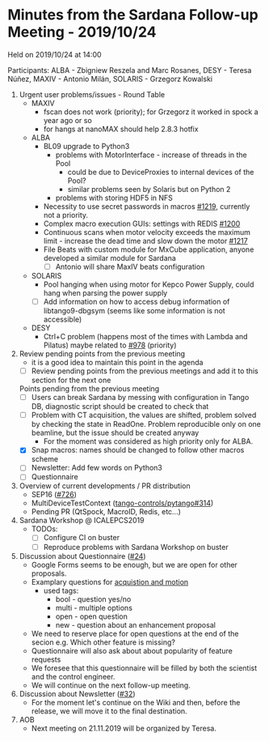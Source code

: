 # Minutes from the Sardana Follow-up Meeting - 2019/10/24

Held on 2019/10/24 at 14:00

Participants: ALBA - Zbigniew Reszela and Marc Rosanes, DESY - Teresa Núñez, MAXIV - Antonio Milán, SOLARIS - Grzegorz Kowalski

1. Urgent user problems/issues - Round Table 
   * MAXIV
       * fscan does not work (priority); for Grzegorz it worked in spock a year ago or so 
       * for hangs at nanoMAX should help 2.8.3 hotfix 
   * ALBA
       * BL09 upgrade to Python3 
           * problems with MotorInterface - increase of threads in the Pool
               * could be due to DeviceProxies to internal devices of the Pool?
               * similar problems seen by Solaris but on Python 2
           * problems with storing HDF5 in NFS 
       * Necessity to use secret passwords in macros [#1219](https://github.com/sardana-org/sardana/issues/1219), currently not a priority.
       * Complex macro execution GUIs: settings with REDIS [#1200](https://github.com/sardana-org/sardana/pull/1200)
       * Continuous scans when motor velocity exceeds the maximum limit - increase the dead time and slow down the motor [#1217](https://github.com/sardana-org/sardana/pull/1200)
       * File Beats with custom module for MxCube application, anyone developed a similar module for Sardana
           * [ ] Antonio will share MaxIV beats configuration
   * SOLARIS
       * Pool hanging when using motor for Kepco Power Supply, could hang when parsing the power supply
       * [ ] Add information on how to access debug information of libtango9-dbgsym (seems like some information is not accessible)
   * DESY
       * Ctrl+C problem (happens most of the times with Lambda and Pilatus) maybe related to [#978](https://github.com/sardana-org/sardana/issues/978) (priority)
2. Review pending points from the previous meeting
   - it is a good idea to maintain this point in the agenda
   - [ ] Review pending points from the previous meetings and add it to this section for the next one
   
   Points pending from the previous meeting
   - [ ] Users can break Sardana by messing with configuration in Tango DB, diagnostic script should be created to check that
   - [ ] Problem with CT acquisition, the values are shifted, problem solved by checking the state in ReadOne. Problem reproducible only on one beamline, but the issue should be created anyway
        - For the moment was considered as high priority only for ALBA.
   - [x] Snap macros: names should be changed to follow other macros scheme
   - [ ] Newsletter: Add few words on Python3
   - [ ] Questionnaire   
3. Overview of current developments / PR distribution
    * SEP16 ([#726](https://github.com/sardana-org/sardana/pull/726))
    * MultiDeviceTestContext ([tango-controls/pytango#314](https://github.com/tango-controls/pytango/pull/314))
    * Pending PR (QtSpock, MacroID, Redis, etc...)
4. Sardana Workshop @ ICALEPCS2019
   - TODOs:
        - [ ] Configure CI on buster
        - [ ] Reproduce problems with Sardana Workshop on buster
5. Discussion about Questionnaire ([#24](https://github.com/sardana-org/sardana-followup/issues/24))
   - Google Forms seems to be enough, but we are open for other proposals.
   - Examplary questions for [acquistion and motion](https://hackmd.io/@JsXMWaPlRri6iWJcBA8f-A/BypraXAKH)
        - used tags:
            - bool - question yes/no
            - multi - multiple options
            - open - open question
            - new - question about an enhancement proposal
   - We need to reserve place for open questions at the end of the secion e.g. Which other feature is missing?
   - Questionnaire will also ask about about popularity of feature requests  
   - We foresee that this questionnaire will be filled by both the scientist and the control engineer.
   - We will continue on the next follow-up meeting.
6. Discussion about Newsletter ([#32](https://github.com/sardana-org/sardana-followup/issues/32))
   - For the moment let's continue on the Wiki and then, before the release, we will move it to the final destination.
7. AOB
   - Next meeting on 21.11.2019 will be organized by Teresa.
